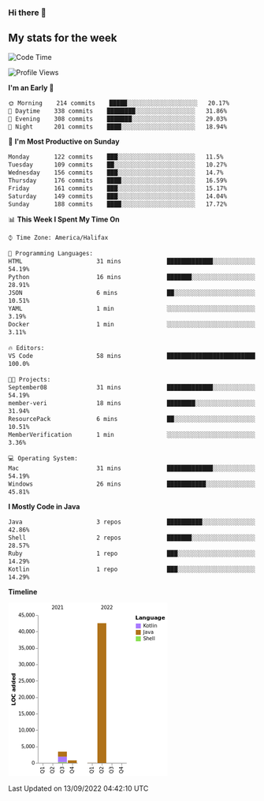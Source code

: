 ### Hi there 👋

## My stats for the week
<!--START_SECTION:waka-->
![Code Time](http://img.shields.io/badge/Code%20Time-391%20hrs%2056%20mins-blue)

![Profile Views](http://img.shields.io/badge/Profile%20Views-2-blue)

**I'm an Early 🐤** 

```text
🌞 Morning    214 commits    █████░░░░░░░░░░░░░░░░░░░░   20.17% 
🌆 Daytime    338 commits    ████████░░░░░░░░░░░░░░░░░   31.86% 
🌃 Evening    308 commits    ███████░░░░░░░░░░░░░░░░░░   29.03% 
🌙 Night      201 commits    ████░░░░░░░░░░░░░░░░░░░░░   18.94%

```
📅 **I'm Most Productive on Sunday** 

```text
Monday       122 commits    ███░░░░░░░░░░░░░░░░░░░░░░   11.5% 
Tuesday      109 commits    ██░░░░░░░░░░░░░░░░░░░░░░░   10.27% 
Wednesday    156 commits    ███░░░░░░░░░░░░░░░░░░░░░░   14.7% 
Thursday     176 commits    ████░░░░░░░░░░░░░░░░░░░░░   16.59% 
Friday       161 commits    ███░░░░░░░░░░░░░░░░░░░░░░   15.17% 
Saturday     149 commits    ███░░░░░░░░░░░░░░░░░░░░░░   14.04% 
Sunday       188 commits    ████░░░░░░░░░░░░░░░░░░░░░   17.72%

```


📊 **This Week I Spent My Time On** 

```text
⌚︎ Time Zone: America/Halifax

💬 Programming Languages: 
HTML                     31 mins             █████████████░░░░░░░░░░░░   54.19% 
Python                   16 mins             ███████░░░░░░░░░░░░░░░░░░   28.91% 
JSON                     6 mins              ██░░░░░░░░░░░░░░░░░░░░░░░   10.51% 
YAML                     1 min               ░░░░░░░░░░░░░░░░░░░░░░░░░   3.19% 
Docker                   1 min               ░░░░░░░░░░░░░░░░░░░░░░░░░   3.11%

🔥 Editors: 
VS Code                  58 mins             █████████████████████████   100.0%

🐱‍💻 Projects: 
September08              31 mins             █████████████░░░░░░░░░░░░   54.19% 
member-veri              18 mins             ████████░░░░░░░░░░░░░░░░░   31.94% 
ResourcePack             6 mins              ██░░░░░░░░░░░░░░░░░░░░░░░   10.51% 
MemberVerification       1 min               ░░░░░░░░░░░░░░░░░░░░░░░░░   3.36%

💻 Operating System: 
Mac                      31 mins             █████████████░░░░░░░░░░░░   54.19% 
Windows                  26 mins             ███████████░░░░░░░░░░░░░░   45.81%

```

**I Mostly Code in Java** 

```text
Java                     3 repos             ██████████░░░░░░░░░░░░░░░   42.86% 
Shell                    2 repos             ███████░░░░░░░░░░░░░░░░░░   28.57% 
Ruby                     1 repo              ███░░░░░░░░░░░░░░░░░░░░░░   14.29% 
Kotlin                   1 repo              ███░░░░░░░░░░░░░░░░░░░░░░   14.29%

```


**Timeline**

![Chart not found](https://raw.githubusercontent.com/lyndseyy/lyndseyy/main/charts/bar_graph.png) 


 Last Updated on 13/09/2022 04:42:10 UTC
<!--END_SECTION:waka-->